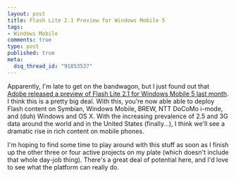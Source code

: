 ```yaml
--- 
layout: post
title: Flash Lite 2.1 Preview for Windows Mobile 5
tags: 
- Windows Mobile
comments: true
type: post
published: true
meta: 
  dsq_thread_id: "91853537"
---
```

Apparently, I'm late to get on the bandwagon, but I just found out that <a href="http://www.adobe.com/devnet/devices/pocket_pc.html">Adobe released a preview of Flash Lite 2.1 for Windows Mobile 5 last month</a>. I think this is a pretty big deal. With this, you're now able able to deploy Flash content on Symbian, Windows Mobile, BREW, NTT DoCoMo i-mode, and (duh) Windows and OS X. With the increasing prevalence of 2.5 and 3G data around the world and in the United States (finally...), I think we'll see a dramatic rise in rich content on mobile phones.

  I'm hoping to find some time to play around with this stuff as soon as I finish up the other three or four active projects on my plate (which doesn't include that whole day-job thing). There's a great deal of potential here, and I'd love to see what the platform can really do.
